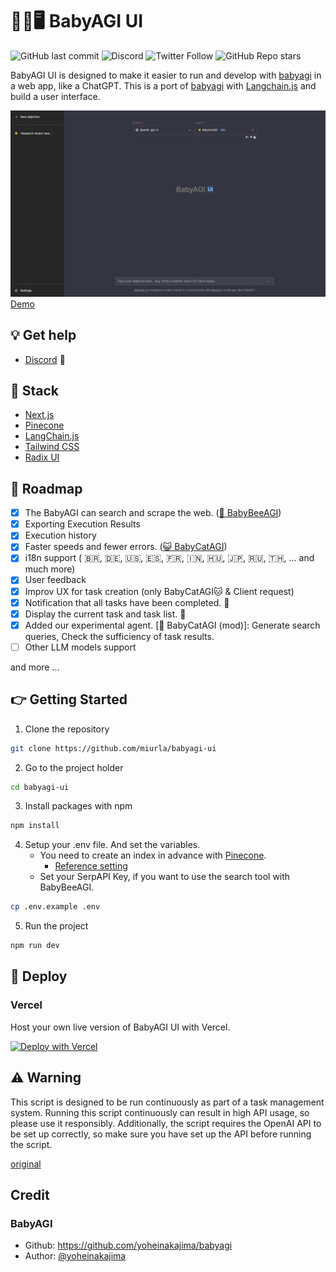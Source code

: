 # 👶🤖🖥️ BabyAGI UI

![GitHub last commit](https://img.shields.io/github/last-commit/miurla/babyagi-ui)
![Discord](https://img.shields.io/discord/1111177037055529012)
![Twitter Follow](https://img.shields.io/twitter/follow/miiura?style=social)
![GitHub Repo stars](https://img.shields.io/github/stars/miurla/babyagi-ui?style=social)

BabyAGI UI is designed to make it easier to run and develop with [babyagi](https://github.com/yoheinakajima/babyagi) in a web app, like a ChatGPT.
This is a port of [babyagi](https://github.com/yoheinakajima/babyagi) with [Langchain.js](https://github.com/hwchase17/langchainjs) and build a user interface.

![](./public/images/screenshot-230525.png)
[Demo](https://twitter.com/miiura/status/1653026609606320130)

## 💡 Get help

- [Discord](https://discord.gg/8nMD4X6RJm) 💬

## 🧰 Stack

- [Next.js](https://nextjs.org/)
- [Pinecone](https://www.pinecone.io/)
- [LangChain.js](https://github.com/hwchase17/langchainjs)
- [Tailwind CSS](https://tailwindcss.com/)
- [Radix UI](https://www.radix-ui.com/)

## 🚗 Roadmap

- [x] The BabyAGI can search and scrape the web. ([🐝 BabyBeeAGI](https://twitter.com/yoheinakajima/status/1652732735344246784))
- [x] Exporting Execution Results
- [x] Execution history
- [x] Faster speeds and fewer errors. ([😺 BabyCatAGI](https://twitter.com/yoheinakajima/status/1657448504112091136))
- [x] i18n support ( 🇧🇷, 🇩🇪, 🇺🇸, 🇪🇸, 🇫🇷, 🇮🇳, 🇭🇺, 🇯🇵, 🇷🇺, 🇹🇭, ... and much more)
- [x] User feedback
- [x] Improv UX for task creation (only BabyCatAGI🐱 & Client request)
- [x] Notification that all tasks have been completed. 🔔
- [x] Display the current task and task list. 📌
- [x] Added our experimental agent. [🧪 BabyCatAGI (mod)]: Generate search queries, Check the sufficiency of task results.
- [ ] Other LLM models support

and more ...

## 👉 Getting Started

1. Clone the repository

```sh
git clone https://github.com/miurla/babyagi-ui
```

2. Go to the project holder

```sh
cd babyagi-ui
```

3. Install packages with npm

```sh
npm install
```

4. Setup your .env file. And set the variables.
   - You need to create an index in advance with [Pinecone](https://www.pinecone.io/).
     - [Reference setting](./public/pinecone-setup.png)
   - Set your SerpAPI Key, if you want to use the search tool with BabyBeeAGI.

```sh
cp .env.example .env
```

5. Run the project

```sh
npm run dev
```

## 🚀 Deploy

### Vercel

Host your own live version of BabyAGI UI with Vercel.

[![Deploy with Vercel](https://vercel.com/button)](https://vercel.com/new/clone?repository-url=https%3A%2F%2Fgithub.com%2Fmiurla%2Fbabyagi-ui)

## ⚠️ Warning

This script is designed to be run continuously as part of a task management system. Running this script continuously can result in high API usage, so please use it responsibly. Additionally, the script requires the OpenAI API to be set up correctly, so make sure you have set up the API before running the script.

[original](https://github.com/yoheinakajima/babyagi#warning)

## Credit

### BabyAGI

- Github: https://github.com/yoheinakajima/babyagi
- Author: [@yoheinakajima](https://github.com/yoheinakajima)
